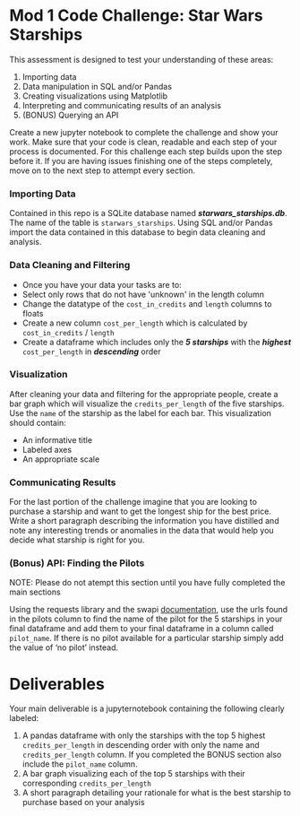 # Mod 1 Code Challenge: Star Wars Starships

This assessment is designed to test your understanding of these areas:

1. Importing data
2. Data manipulation in SQL and/or Pandas
3. Creating visualizations using Matplotlib
4. Interpreting and communicating results of an analysis
5. (BONUS) Querying an API

Create a new jupyter notebook to complete the challenge and show your work. Make sure that your code is clean, readable and each step of your process is documented. For this challenge each step builds upon the step before it. If you are having issues finishing one of the steps completely, move on to the next step to attempt every section.

### Importing Data

Contained in this repo is a SQLite database named ***starwars_starships.db***. The name of the table is `starwars_starships`. Using SQL and/or Pandas import the data contained in this database to begin data cleaning and analysis.

### Data Cleaning and Filtering

* Once you have your data your tasks are to:
* Select only rows that do not have 'unknown' in the length column
* Change the datatype of the `cost_in_credits` and `length` columns to floats
* Create a new column `cost_per_length` which is calculated by `cost_in_credits` / `length`
* Create a dataframe which includes only the ***5 starships*** with the ***highest*** `cost_per_length` in ***descending*** order

### Visualization

After cleaning your data and filtering for the appropriate people, create a bar graph which will visualize the `credits_per_length` of the five starships. Use the `name` of the starship as the label for each bar. This visualization should contain:
* An informative title
* Labeled axes
* An appropriate scale

### Communicating Results
For the last portion of the challenge imagine that you are looking to purchase a starship and want to get the longest ship for the best price. Write a short paragraph describing the information you have distilled and note any interesting trends or anomalies in the data that would help you decide what starship is right for you. 

### (Bonus) API: Finding the Pilots

NOTE: Please do not atempt this section until you have fully completed the main sections

Using the requests library and the swapi [documentation](https://swapi.co/documentation), use the urls found in the pilots column to find the name of the pilot for the 5 starships in your final dataframe and add them to your final dataframe in a column called `pilot_name`. If there is no pilot available for a particular starship simply add the value of ‘no pilot’ instead.

# Deliverables
Your main deliverable is a jupyternotebook containing the following clearly labeled:
1. A pandas dataframe with only the starships with the top 5 highest `credits_per_length` in descending order with only the name and `credits_per_length` column. If you completed the BONUS section also include the `pilot_name` column.
2. A bar graph visualizing each of the top 5 starships with their corresponding `credits_per_length`
3. A short paragraph detailing your rationale for what is the best starship to purchase based on your analysis
